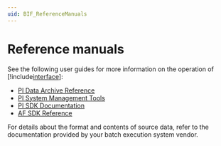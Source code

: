```yaml
---
uid: BIF_ReferenceManuals
---
```


# Reference manuals

<!-- Unedited framework topic -->

See the following user guides for more information on the operation of [!include[interface](../includes/product-long.md)]:

* [PI Data Archive Reference](https://docs.osisoft.com/bundle/pi-server/page/pi-data-archive-reference.html)
* [PI System Management Tools](https://docs.osisoft.com/bundle/pi-server/page/pi-smt.html)
* [PI SDK Documentation](https://techsupport.osisoft.com/Documentation/PI-SDK/title.html)
* [AF SDK Reference](https://docs.osisoft.com/bundle/af-sdk/page/html/overview.htm)
   
For details about the format and contents of source data, refer to the documentation provided by your batch execution system vendor. 
